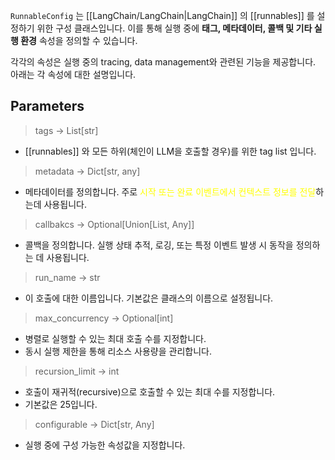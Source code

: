 
`RunnableConfig` 는 [[LangChain/LangChain|LangChain]] 의 [[runnables]] 를 설정하기 위한 구성 클래스입니다. 이를 통해 실행 중에 **태그, 메타데이터, 콜백 및 기타 실행 환경** 속성을 정의할 수 있습니다.

각각의 속성은 실행 중의 tracing, data management와 관련된 기능을 제공합니다. 아래는 각 속성에 대한 설명입니다.

## Parameters

> tags -> List\[str\]

- [[runnables]] 와 모든 하위(체인이 LLM을 호출할 경우)를 위한 tag list 입니다.

> metadata -> Dict\[str, any\]

- 메타데이터를 정의합니다. 주로 <font color="#ffff00">시작 또는 완료 이벤트에서 컨텍스트 정보를 전달</font>하는데 사용됩니다.

> callbakcs -> Optional\[Union\[List, Any\]\]

- 콜백을 정의합니다. 실행 상태 추적, 로깅, 또는 특정 이벤트 발생 시 동작을 정의하는 데 사용됩니다.

> run_name -> str

- 이 호출에 대한 이름입니다. 기본값은 클래스의 이름으로 설정됩니다.

> max_concurrency -> Optional\[int\]

- 병렬로 실행할 수 있는 최대 호출 수를 지정합니다.
- 동시 실행 제한을 통해 리소스 사용량을 관리합니다.

> recursion_limit -> int

- 호출이 재귀적(recursive)으로 호출할 수 있는 최대 수를 지정합니다.
- 기본값은 25입니다.

> configurable -> Dict\[str, Any\]

- 실행 중에 구성 가능한 속성값을 지정합니다.

